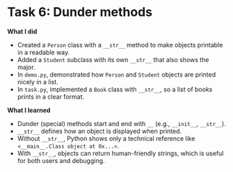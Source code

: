 # Task 6: Dunder methods

**What I did**  
- Created a `Person` class with a `__str__` method to make objects printable in a readable way.  
- Added a `Student` subclass with its own `__str__` that also shows the major.  
- In `demo.py`, demonstrated how `Person` and `Student` objects are printed nicely in a list.  
- In `task.py`, implemented a `Book` class with `__str__`, so a list of books prints in a clear format.

**What I learned**  
- Dunder (special) methods start and end with `__` (e.g., `__init__`, `__str__`).  
- `__str__` defines how an object is displayed when printed.  
- Without `__str__`, Python shows only a technical reference like `<__main__.Class object at 0x...>`.  
- With `__str__`, objects can return human-friendly strings, which is useful for both users and debugging.